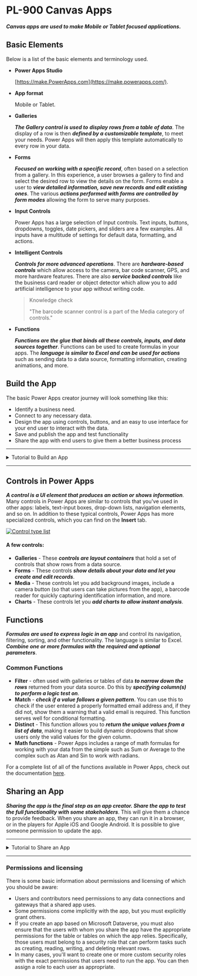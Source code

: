 # PL-900 Canvas Apps

***Canvas apps are used to make Mobile or Tablet focused applications.*** 

## Basic Elements

Below is a list of the basic elements and terminology used. 

- **Power Apps Studio**

  [https://make.PowerApps.com](https://make.powerapps.com/).

- **App format**

  Mobile or Tablet.

- **Galleries**

  ***The Gallery control is used to*** ***display rows from a table of data***. The display of a row is then ***defined by a customizable template***, to meet your needs. Power Apps will then apply this template automatically to every row in your data.

- **Forms**

  ***Focused on*** ***working with a specific record***, often based on a selection from a gallery. In this experience, a user browses a gallery to find and select the desired row to view the details on the form. Forms enable a user to ***view detailed information, save new records and edit existing ones***. The various ***actions performed with forms are controlled by form modes*** allowing the form to serve many purposes.

- **Input Controls**

  Power Apps has a large selection of Input controls. Text inputs, buttons, dropdowns, toggles, date pickers, and sliders are a few examples. All inputs have a multitude of settings for default data, formatting, and actions.

- **Intelligent Controls**

  ***Controls for more advanced operations***. There are ***hardware-based controls*** which allow access to the camera, bar code scanner, GPS, and more hardware features. There are also ***service backed controls*** like the business card reader or object detector which allow you to add artificial intelligence to your app without writing code.

  > Knowledge check
  >
  > "The barcode scanner control is a part of the Media category of controls."

- **Functions**

  ***Functions are the glue that*** ***binds all these controls, inputs, and data sources together***. Functions can be used to create formulas in your apps. The ***language is similar to Excel and can be used for actions*** such as sending data to a data source, formatting information, creating animations, and more.

## Build the App

The basic Power Apps creator journey will look something like this:

- Identify a business need.
- Connect to any necessary data.
- Design the app using controls, buttons, and an easy to use interface for your end user to interact with the data.
- Save and publish the app and test functionality
- Share the app with end users to give them a better business process

-----

<details>
 <summary>Tutorial to Build an App</summary>

>### Connect to a data source
>
>1. Download the [Contoso-Site-Tracking.zip](https://github.com/MicrosoftDocs/mslearn-build-app-solution/raw/master/downloads/Contoso-Site-Tracking.zip) file, extract all of the files, and save them to your OneDrive for Business.
>
>2. Go to [https://make.powerapps.com](https://make.powerapps.com/) and sign in with your organizational account.
>
>3. In the left pane, select **Create**.
>
>4. In the **Start from data** section, select **Other data sources**.
>
>5. Under Connections, choose **OneDrive for Business**. If you don't have the connection available, click **New connection** to create one.
>
>6. For **Choose an Excel file** on the right select the **Contoso Site Tracking.xlsx** file.
>
>7. For **Choose a table** click **SiteInspector** and click **Connect**.
>
>   <img src="https://docs.microsoft.com/en-us/learn/modules/build-app-solution/media/site-inspector.png" alt="App published view" style="zoom:25%;" />
>
>Power Apps generates the app by inspecting your data and matching it with Power Apps capabilities so that you get a working app as a starting point. Generated apps are always based on a single list or table, but you can add more data to the app later.
>
>### Explore the generated app
>
>Your new three-screen app now opens in Power Apps Studio. The following figure shows the main development window for Power Apps Studio.
>
>[![App editor view](https://docs.microsoft.com/en-us/learn/modules/build-app-solution/media/power-apps-edit.png)](https://docs.microsoft.com/en-us/learn/modules/build-app-solution/media/power-apps-edit.png#lightbox)
>
>Select Play ![Start app preview arrow](https://docs.microsoft.com/en-us/learn/modules/build-app-solution/media/forward-arrow.png) in the upper-right corner to practice using the app. Notice that it includes all the data from the table and provides a good default experience. All apps that are generated from data have the same set of screens that you can view from the Screens pane:
>
>- **Browse screen** - This screen appears by default. In it, you can browse, sort, search, and refresh the data from the data source. In the browse screen, you can add items to the data source by selecting the plus sign (**+**).
>- **Details screen** - The details screen shows all information about a single item. In this screen, you can open an item to edit or delete it.
>- **Edit/create screen** - In this screen, you can edit an existing item or create a new one.
>
>Close out of preview mode by selecting the "X" in the upper-right corner. To make your app visible on the phone, it needs to be saved. Select **File**, **Save as**. Replace the current title "App" with **Contoso Site Tracking app**, and then select **Save**. You will see a green check mark when all changes are successfully saved. You can now open the app on your phone.
>
>### Install the app on your device
>
>To see how the app runs on mobile, install the Power Apps Mobile app on your phone. 
>
>1. Download Power Apps Mobile 
>2. Sign in 
>3. On your phone or tablet, run the **Contoso Site Tracking app** in Power Apps Mobile.
>
>### Customize the app
>
>While the default screens make a useful app out of the box, customize a generated app to suit your needs. To improve the layout, use the following procedure:
>
>1. On the Screens pane on the left, select **BrowseGallery1**. The selection box around the gallery confirms your choice.
>
>   <img src="https://docs.microsoft.com/en-us/learn/modules/build-app-solution/media/browse-screen.png" alt="Browse screen" style="zoom:25%;" />
>
>2. On the right pane, open the **Data** pane by selecting the drop-down menu next to **Layout**.
>
>   <img src="https://docs.microsoft.com/en-us/learn/modules/build-app-solution/media/layout-templates.png" alt="Layout templates" style="zoom:25%;" />
>
>3. Select the layout **Image, title, and subtitle** for a cleaner look.
>
>4. Select the **Address** of the item at the top of the gallery.
>
>   <img src="https://docs.microsoft.com/en-us/learn/modules/build-app-solution/media/power-apps-text-edit-view.png" alt="Text edit view" style="zoom:25%;" />
>
>5. Change **ThisItem.Address** to **ThisItem.Title** in the formula bar.
>
>6. Repeat the previous two steps, but change the other **Label** control to show the description of each item by setting it to **ThisItem.Description**.
>
>   <img src="https://docs.microsoft.com/en-us/learn/modules/build-app-solution/media/power-apps-text-preview.png" alt="Text edit confirmed preview" style="zoom:25%;" />
>
>### Add an additional data source
>
>Sometimes when creating a canvas app, you need to combine data from multiple data sources. Follow these steps to add Office 365 Outlook as an additional data source. 
>
>1. Select **View** > **Data sources** to open the **Data** pane.
>
>2. Select **Add Data**.
>
>3. In the search bar, type or paste the first few letters of **Office 365 Outlook:**
>
>   <img src="https://docs.microsoft.com/en-us/learn/modules/build-app-solution/media/canvas-app-outlook.png" alt="Office 365 Outlook in data sources list" style="zoom:25%;" />
>
>4. Select **Connect**, and if prompted to sign in, enter your work account.
>
>See this documentation for the types of commands you can do with the **Office 365 Outlook** connector: [/connectors/office365/](https://docs.microsoft.com/en-us/connectors/office365/)
>
>### Details screen
>
>On the details screen, change the order of the fields. The controls on this screen differ from the controls on the browse screen, so the process for changing them is also slightly different.
>
>1. On the Tree view on the left, select **DetailScreen1 > DetailForm1**. This will change the screen shown in the studio.
>
>2. On the right pane, select **Edit fields**.
>
>   [![Detail edit form](https://docs.microsoft.com/en-us/learn/modules/build-app-solution/media/detail-edit-form.png)](https://docs.microsoft.com/en-us/learn/modules/build-app-solution/media/detail-edit-form.png#lightbox)
>
>3. Click the **+ Add field** button at the top of the Fields section.
>
>4. Here you can add any of the data source fields that were not added by default. Check the box next to **Title** and **SubTitle** and click **Add**.
>
>5. Now you can rearrange the order by **clicking and holding on Title** and then **dragging** it to the **top** of the screen.
>
>6. You can also remove fields that you don't want to display to the users like the ID column. From the list of Fields click **ID** to expand it, click the **…**, and choose **X Remove**.
>
>   ![field edit form view](https://docs.microsoft.com/en-us/learn/modules/build-app-solution/media/field-edit-form-view.png)
>
>### Edit/create screen
>
>On the screen where your users edit and create entries, you want to make it easier for them to enter information in a text box.
>
>1. On the Tree view on the left, select **EditScreen1 > EditForm1**.
>
>2. On the right pane, select **Edit fields**.
>
>3. Expand **Description**. Select the drop-down arrow for the **Control type** and then select **Edit multi-line text**.
>
>   <img src="https://docs.microsoft.com/en-us/learn/modules/build-app-solution/media/control-text-edit-options.png" alt="Control text edit options" style="zoom: 50%;" />
>
>4. A multi-line edit control will simplify your user's ability to add more than a few words in this field. You could also reorder the fields to match the order from the Details screen to give the user a more consistent experience.
</details>

-----

## Controls in Power Apps

***A control is a UI element that produces an action or shows information***. Many controls in Power Apps are similar to controls that you've used in other apps: labels, text-input boxes, drop-down lists, navigation elements, and so on. In addition to these typical controls, Power Apps has more specialized controls, which you can find on the **Insert** tab.

[![Control type list](https://docs.microsoft.com/en-us/learn/modules/build-app-solution/media/control-type-list.png)](https://docs.microsoft.com/en-us/learn/modules/build-app-solution/media/control-type-list.png#lightbox)

#### A few controls:

- **Galleries** - These ***controls are layout containers*** that hold a set of controls that show rows from a data source.
- **Forms** - These controls ***show details about your data and let you create and edit records***.
- **Media** - These controls let you add background images, include a camera button (so that users can take pictures from the app), a barcode reader for quickly capturing identification information, and more.
- **Charts** - These controls let you ***add charts to allow instant analysis***.

## Functions

***Formulas are used to express logic in an app*** and control its navigation, filtering, sorting, and other functionality. The language is similar to Excel. ***Combine one or more formulas with the required and optional parameters***. 

### Common Functions

- **Filter** - often used with galleries or tables of data ***to narrow down the rows*** returned from your data source. Do this by ***specifying  column(s) to perform a logic test on***.
- **Match** - ***check if a value follows a given pattern***. You can use this to check if the user entered a properly formatted email address and, if they did not, show them a warning that a valid email is required. This function serves well for conditional formatting.
- **Distinct** - This function allows you to ***return the unique values from a list of data***, making it easier to build dynamic dropdowns that show users only the valid values for the given column.
- **Math functions** - Power Apps includes a range of math formulas for working with your data from the simple such as Sum or Average to the complex such as Atan and Sin to work with radians.

For a complete list of all of the functions available in Power Apps, check out the documentation [here](https://docs.microsoft.com/en-us/powerapps/maker/canvas-apps/formula-reference#s). 

## Sharing an App

***Sharing the app is the final step as an app creator. Share the app to test the full functionality with some stakeholders***. This will give them a chance to provide feedback. When you share an app, they can run it in a browser, or in the players for Apple iOS and Google Android. It is  possible to give someone permission to update the app.

-----

<details>
<summary>Tutorial to Share an App</summary>

**To share an app** complete the following steps, open the app that you want to share in Edit mode.

1. In Power Apps Studio, select the **File** menu and then select **Save as** and then select **The cloud**.

2. Click **Save** in the bottom right corner.

3. After the app is successfully saved click **Share**.

4. On the Share tab, specify the users or groups with whom you want to share the app. To add everyone in your organization, type Everyone and select **Everyone** in **Company Name**. If you need to share with a large group of users, a best practice is to share through an Azure Active Directory Security Group.

   By default, the user receives the User permission. If you want the user to also be able to edit the app, then select the co-owner check box. The following is a description of both permissions:

   - **Co-owner** - Users can use, edit, and share the app, but can't delete or change the owner.
   - **User** - Users can view and use the app, but they can't change it.

5. Consider security groups.

   - If you share an app with a security group, existing members of that group and anyone who joins it will have the permission that you specify for that group. Anyone who leaves the group loses that permission unless they belong to a different group that has access or if you give them permission as an individual.
   - Every member of a security group has the same permission for an app as the overall group does. However, you can specify greater permissions for one or more members of that group to allow them greater access. For example, you can give Security Group A permission to run an app, but you can also give User B, who belongs to that group, Co-owner permission. Every member of the security group can run the app, but only User B can edit it. If you give Security Group A Co-owner permission and User B permission to run the app, User B can still edit the app.

6. To notify users by email, leave the **Send an email invitation to new users** check box selected.

   If you select to notify the users by email, everyone you shared the app with will receive an email message that has a link to the app. People whom you granted Co-owner permission for the app will also receive a link to Edit App in Power Apps Studio.

7. Click **Share**.

   If you make and save changes to a shared app, the people whom you shared it with will see your changes as soon as you publish them. This can be useful if you improve the app, but it can also negatively affect users if you remove or significantly change features. Remember to create a notification plan for alerting your users of major updates.


</details>

-----

### Permissions and licensing

There is some basic information about permissions and licensing of which you should be aware:

- Users and contributors need permissions to any data connections and gateways that a shared app uses.
- Some permissions come implicitly with the app, but you must explicitly grant others.
- If you create an app based on Microsoft Dataverse, you must also ensure that the users with whom you share the app have the appropriate permissions for the table or tables on which the app relies. Specifically, those users must belong to a security role that can perform tasks such as creating, reading, writing, and deleting relevant rows.
- In many cases, you'll want to create one or more custom security roles with the exact permissions that users need to run the app. You can then assign a role to each user as appropriate.



 